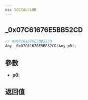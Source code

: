 ```yaml
---
ns: SOCIALCLUB
---
```

## _0x07C61676E5BB52CD

```c
// 0x07C61676E5BB52CD
Any _0x07C61676E5BB52CD(Any p0);
```


## 參數
* **p0**: 

## 返回值
